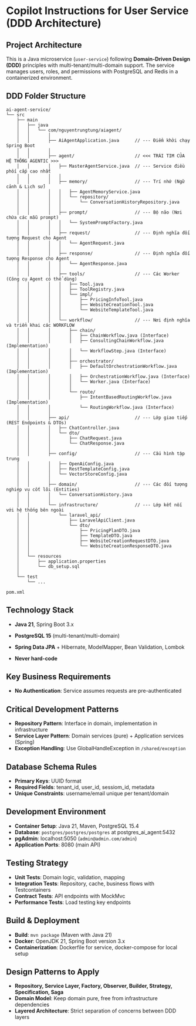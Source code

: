 # Copilot Instructions for User Service (DDD Architecture)

## Project Architecture
This is a Java microservice (`user-service`) following **Domain-Driven Design (DDD)** principles with multi-tenant/multi-domain support. The service manages users, roles, and permissions with PostgreSQL and Redis in a containerized environment.

## DDD Folder Structure
```
ai-agent-service/
└── src
    ├── main
    │   ├── java
    │   │   └── com/nguyentrungtung/aiagent/
    │   │       │
    │   │       ├── AiAgentApplication.java      // --- Điểm khởi chạy Spring Boot
    │   │       │
    │   │       ├── agent/                       // <<< TRÁI TIM CỦA HỆ THỐNG AGENTIC >>>
    │   │       │   ├── MasterAgentService.java  // --- Service điều phối cấp cao nhất
    │   │       │   │
    │   │       │   ├── memory/                  // --- Trí nhớ (Ngữ cảnh & Lịch sử)
    │   │       │   │   ├── AgentMemoryService.java
    │   │       │   │   └── repository/
    │   │       │   │       └── ConversationHistoryRepository.java
    │   │       │   │
    │   │       │   ├── prompt/                  // --- Bộ não (Nơi chứa các mẫu prompt)
    │   │       │   │   └── SystemPromptFactory.java
    │   │       │   │
    │   │       │   ├── request/                 // --- Định nghĩa đối tượng Request cho Agent
    │   │       │   │   └── AgentRequest.java
    │   │       │   │
    │   │       │   ├── response/                // --- Định nghĩa đối tượng Response cho Agent
    │   │       │   │   └── AgentResponse.java
    │   │       │   │
    │   │       │   ├── tools/                   // --- Các Worker (Công cụ Agent có thể dùng)
    │   │       │   │   ├── Tool.java
    │   │       │   │   ├── ToolRegistry.java
    │   │       │   │   └── impl/
    │   │       │   │       ├── PricingInfoTool.java
    │   │       │   │       ├── WebsiteCreationTool.java
    │   │       │   │       └── WebsiteTemplateTool.java
    │   │       │   │
    │   │       │   └── workflow/                // --- Nơi định nghĩa và triển khai các WORKFLOW
    │   │       │       ├── chain/
    │   │       │       │   ├── ChainWorkflow.java (Interface)
    │   │       │       │   ├── ConsultingChainWorkflow.java (Implementation)
    │   │       │       │   └── WorkflowStep.java (Interface)
    │   │       │       │
    │   │       │       ├── orchestrator/
    │   │       │       │   ├── DefaultOrchestrationWorkflow.java (Implementation)
    │   │       │       │   ├── OrchestrationWorkflow.java (Interface)
    │   │       │       │   └── Worker.java (Interface)
    │   │       │       │
    │   │       │       └── route/
    │   │       │           ├── IntentBasedRoutingWorkflow.java (Implementation)
    │   │       │           └── RoutingWorkflow.java (Interface)
    │   │       │
    │   │       ├── api/                         // --- Lớp giao tiếp (REST Endpoints & DTOs)
    │   │       │   ├── ChatController.java
    │   │       │   └── dto/
    │   │       │       ├── ChatRequest.java
    │   │       │       └── ChatResponse.java
    │   │       │
    │   │       ├── config/                      // --- Cấu hình tập trung
    │   │       │   ├── OpenAiConfig.java
    │   │       │   ├── RestTemplateConfig.java
    │   │       │   └── VectorStoreConfig.java
    │   │       │
    │   │       ├── domain/                      // --- Các đối tượng nghiệp vụ cốt lõi (Entities)
    │   │       │   └── ConversationHistory.java
    │   │       │
    │   │       └── infrastructure/              // --- Lớp kết nối với hệ thống bên ngoài
    │   │           └── laravel_api/
    │   │               ├── LaravelApiClient.java
    │   │               └── dto/
    │   │                   ├── PricingPlanDTO.java
    │   │                   ├── TemplateDTO.java
    │   │                   ├── WebsiteCreationRequestDTO.java
    │   │                   └── WebsiteCreationResponseDTO.java
    │   │
    │   └── resources
    │       ├── application.properties
    │       └── db_setup.sql
    │
    └── test
        └── ...

pom.xml
```

## Technology Stack
- **Java 21**, Spring Boot 3.x
- **PostgreSQL 15** (multi-tenant/multi-domain)
- **Spring Data JPA** + Hibernate, ModelMapper, Bean Validation, Lombok

- **Never hard-code**

## Key Business Requirements
- **No Authentication**: Service assumes requests are pre-authenticated

## Critical Development Patterns
- **Repository Pattern**: Interface in domain, implementation in infrastructure
- **Service Layer Pattern**: Domain services (pure) + Application services (Spring)
- **Exception Handling**: Use GlobalHandleException in `/shared/exception`

## Database Schema Rules
- **Primary Keys**: UUID format
- **Required Fields**: tenant_id, user_id, sessiom_id, metadata
- **Unique Constraints**: username/email unique per tenant/domain

## Development Environment
- **Container Setup**: Java 21, Maven, PostgreSQL 15.4
- **Database**: `postgres/postgres/postgres` at postgres_ai_agent:5432
- **pgAdmin**: localhost:5050 (`admin@admin.com/admin`)
- **Application Ports**: 8080 (main API)

## Testing Strategy
- **Unit Tests**: Domain logic, validation, mapping
- **Integration Tests**: Repository, cache, business flows with Testcontainers
- **Contract Tests**: API endpoints with MockMvc
- **Performance Tests**: Load testing key endpoints

## Build & Deployment
- **Build**: `mvn package` (Maven with Java 21)
- **Docker**: OpenJDK 21, Spring Boot version 3.x
- **Containerization**: Dockerfile for service, docker-compose for local setup

## Design Patterns to Apply
- **Repository, Service Layer, Factory, Observer, Builder, Strategy, Specification, Saga**
- **Domain Model**: Keep domain pure, free from infrastructure dependencies
- **Layered Architecture**: Strict separation of concerns between DDD layers